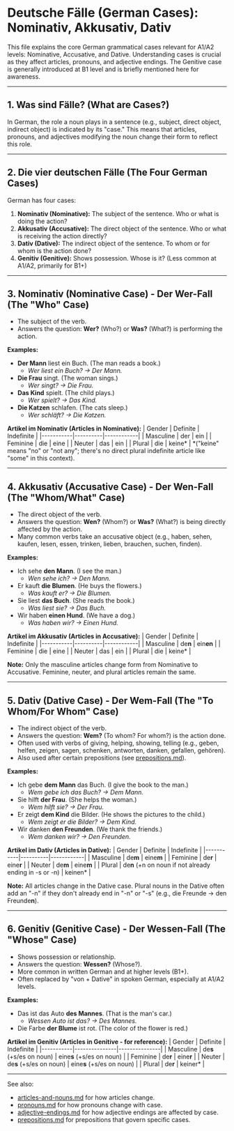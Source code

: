 # Deutsche Fälle (German Cases): Nominativ, Akkusativ, Dativ

This file explains the core German grammatical cases relevant for A1/A2 levels: Nominative, Accusative, and Dative. Understanding cases is crucial as they affect articles, pronouns, and adjective endings. The Genitive case is generally introduced at B1 level and is briefly mentioned here for awareness.

---

## 1. Was sind Fälle? (What are Cases?)
In German, the role a noun plays in a sentence (e.g., subject, direct object, indirect object) is indicated by its "case." This means that articles, pronouns, and adjectives modifying the noun change their form to reflect this role.

---

## 2. Die vier deutschen Fälle (The Four German Cases)
German has four cases:
1.  **Nominativ (Nominative):** The subject of the sentence. Who or what is doing the action?
2.  **Akkusativ (Accusative):** The direct object of the sentence. Who or what is receiving the action directly?
3.  **Dativ (Dative):** The indirect object of the sentence. To whom or for whom is the action done?
4.  **Genitiv (Genitive):** Shows possession. Whose is it? (Less common at A1/A2, primarily for B1+)

---

## 3. Nominativ (Nominative Case) - Der Wer-Fall (The "Who" Case)
- The subject of the verb.
- Answers the question: **Wer?** (Who?) or **Was?** (What?) is performing the action.

**Examples:**
- **Der Mann** liest ein Buch. (The man reads a book.)
  - *Wer liest ein Buch? -> Der Mann.*
- **Die Frau** singt. (The woman sings.)
  - *Wer singt? -> Die Frau.*
- **Das Kind** spielt. (The child plays.)
  - *Wer spielt? -> Das Kind.*
- **Die Katzen** schlafen. (The cats sleep.)
  - *Wer schläft? -> Die Katzen.*

**Artikel im Nominativ (Articles in Nominative):**
| Gender    | Definite | Indefinite |
|-----------|----------|------------|
| Masculine | der      | ein        |
| Feminine  | die      | eine       |
| Neuter    | das      | ein        |
| Plural    | die      | keine*     |
*("keine" means "no" or "not any"; there's no direct plural indefinite article like "some" in this context).

---

## 4. Akkusativ (Accusative Case) - Der Wen-Fall (The "Whom/What" Case)
- The direct object of the verb.
- Answers the question: **Wen?** (Whom?) or **Was?** (What?) is being directly affected by the action.
- Many common verbs take an accusative object (e.g., haben, sehen, kaufen, lesen, essen, trinken, lieben, brauchen, suchen, finden).

**Examples:**
- Ich sehe **den Mann**. (I see the man.)
  - *Wen sehe ich? -> Den Mann.*
- Er kauft **die Blumen**. (He buys the flowers.)
  - *Was kauft er? -> Die Blumen.*
- Sie liest **das Buch**. (She reads the book.)
  - *Was liest sie? -> Das Buch.*
- Wir haben **einen Hund**. (We have a dog.)
  - *Was haben wir? -> Einen Hund.*

**Artikel im Akkusativ (Articles in Accusative):**
| Gender    | Definite | Indefinite |
|-----------|----------|------------|
| Masculine | de**n**  | ein**en**  |
| Feminine  | die      | eine       |
| Neuter    | das      | ein        |
| Plural    | die      | keine*     |

**Note:** Only the masculine articles change form from Nominative to Accusative. Feminine, neuter, and plural articles remain the same.

---

## 5. Dativ (Dative Case) - Der Wem-Fall (The "To Whom/For Whom" Case)
- The indirect object of the verb.
- Answers the question: **Wem?** (To whom? For whom?) is the action done.
- Often used with verbs of giving, helping, showing, telling (e.g., geben, helfen, zeigen, sagen, schenken, antworten, danken, gefallen, gehören).
- Also used after certain prepositions (see [prepositions.md](./prepositions.md)).

**Examples:**
- Ich gebe **dem Mann** das Buch. (I give the book to the man.)
  - *Wem gebe ich das Buch? -> Dem Mann.*
- Sie hilft **der Frau**. (She helps the woman.)
  - *Wem hilft sie? -> Der Frau.*
- Er zeigt **dem Kind** die Bilder. (He shows the pictures to the child.)
  - *Wem zeigt er die Bilder? -> Dem Kind.*
- Wir danken **den Freunden**. (We thank the friends.)
  - *Wem danken wir? -> Den Freunden.*

**Artikel im Dativ (Articles in Dative):**
| Gender    | Definite | Indefinite |
|-----------|----------|------------|
| Masculine | de**m**  | eine**m**  |
| Feminine  | de**r**  | eine**r**  |
| Neuter    | de**m**  | eine**m**  |
| Plural    | de**n** (+n on noun if not already ending in -s or -n) | keinen* |

**Note:** All articles change in the Dative case. Plural nouns in the Dative often add an "-n" if they don't already end in "-n" or "-s" (e.g., die Freunde -> den Freunde**n**).

---

## 6. Genitiv (Genitive Case) - Der Wessen-Fall (The "Whose" Case)
- Shows possession or relationship.
- Answers the question: **Wessen?** (Whose?).
- More common in written German and at higher levels (B1+).
- Often replaced by "von + Dative" in spoken German, especially at A1/A2 levels.

**Examples:**
- Das ist das Auto **des Mannes**. (That is the man's car.)
  - *Wessen Auto ist das? -> Des Mannes.*
- Die Farbe **der Blume** ist rot. (The color of the flower is red.)

**Artikel im Genitiv (Articles in Genitive - for reference):**
| Gender    | Definite      | Indefinite    |
|-----------|---------------|---------------|
| Masculine | de**s** (+s/es on noun) | eine**s** (+s/es on noun) |
| Feminine  | de**r**       | eine**r**     |
| Neuter    | de**s** (+s/es on noun) | eine**s** (+s/es on noun) |
| Plural    | de**r**       | keiner*       |

---

See also:
- [articles-and-nouns.md](./articles-and-nouns.md) for how articles change.
- [pronouns.md](./pronouns.md) for how pronouns change with case.
- [adjective-endings.md](./adjective-endings.md) for how adjective endings are affected by case.
- [prepositions.md](./prepositions.md) for prepositions that govern specific cases.
